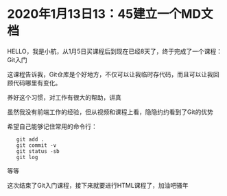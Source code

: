 # 2020年1月13日13：45建立一个MD文档

HELLO，我是小航，从1月5日买课程后到现在已经8天了，终于完成了一个课程：Git入门

这课程告诉我，Git仓库是个好地方，不仅可以让我临时存代码，而且可以让我回顾代码哪里有变化。

养好这个习惯，对工作有很大的帮助，讲真

虽然我没有前端工作的经验，但从视频和课程上看，隐隐约约看到了Git的优势

希望自己能够记住常用的命令行：

```
   git add .
   git commit -v
   git status -sb
   git log
```

等等

这次结束了Git入门课程，接下来就要进行HTML课程了，加油吧骚年
